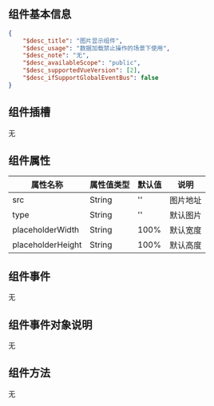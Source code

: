 ## 组件基本信息

```json
{
    "$desc_title": "图片显示组件",
    "$desc_usage": "数据加载禁止操作的场景下使用",
    "$desc_note": "无",
    "$desc_availableScope": "public",
    "$desc_supportedVueVersion": [2],
    "$desc_ifSupportGlobalEventBus": false
}
```

## 组件插槽

无

## 组件属性

| 属性名称          | 属性值类型 | 默认值 | 说明     |
| ----------------- | ---------- | ------ | -------- |
| src               | String     | ''     | 图片地址 |
| type              | String     | ''     | 默认图片 |
| placeholderWidth  | String     | 100%   | 默认宽度 |
| placeholderHeight | String     | 100%   | 默认高度 |

## 组件事件

无

## 组件事件对象说明

无

## 组件方法

无
